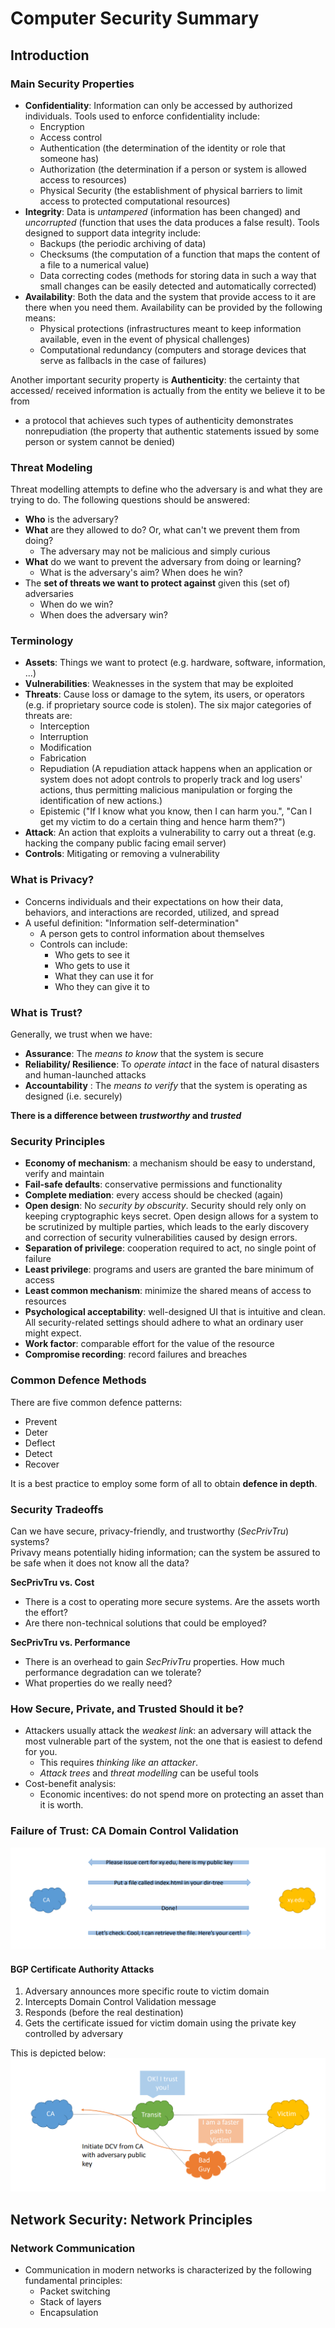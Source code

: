 # Computer Security Summary

## Introduction
### Main Security Properties

- **Confidentiality**: Information can only be accessed by authorized individuals. Tools used to enforce confidentiality include:
    - Encryption
    - Access control
    - Authentication (the determination of the identity or role that someone has)
    - Authorization (the determination if a person or system is allowed access to resources)
    - Physical Security (the establishment of physical barriers to limit access to protected computational resources)
- **Integrity**: Data is *untampered*  (information has been changed) and *uncorrupted* (function that uses the data produces a false result). Tools designed to support data integrity include:
    - Backups (the periodic archiving of data)
    - Checksums (the computation of a function that maps the content of a file to a numerical value)
    - Data correcting codes (methods for storing data in such a way that small changes can be easily detected and automatically corrected)
- **Availability**: Both the data and the system that provide access to it are there when you need them. Availability can be provided by the following means:
    - Physical protections (infrastructures meant to keep information available, even in the event of physical challenges)
    - Computational redundancy (computers and storage devices that serve as fallbacls in the case of failures)

Another important security property is **Authenticity**: the certainty that accessed/ received information is actually from the entity we believe it to be from
- a protocol that achieves such types of authenticity demonstrates nonrepudiation (the property that authentic statements issued by some person or system cannot be denied)

### Threat Modeling
Threat modelling attempts to define who the adversary is and what they are trying to do. The following questions should be answered:
- **Who** is the adversary?
- **What** are they allowed to do? Or, what can't we prevent them from doing?
    - The adversary may not be malicious and simply curious
- **What** do we want to prevent the adversary from doing or learning?
    - What is the adversary's aim? When does he win?
- The **set of threats we want to protect against** given this (set of) adversaries
    - When do we win?
    - When does the adversary win?

### Terminology
- **Assets**: Things we want to protect (e.g. hardware, software, information, ...)
- **Vulnerabilities**: Weaknesses in the system that may be exploited
- **Threats**: Cause loss or damage to the sytem, its users, or operators (e.g. if proprietary source code is stolen). The six major categories of threats are: 
    - Interception
    - Interruption
    - Modification
    - Fabrication
    - Repudiation (A repudiation attack happens when an application or system does not adopt controls to properly track and log users' actions, thus permitting malicious manipulation or forging the identification of new actions.)
    - Epistemic ("If I know what you know, then I can harm you.", "Can I get my victim to do a certain thing and hence harm them?")
- **Attack**: An action that exploits a vulnerability to carry out a threat (e.g. hacking the company public facing email server)
- **Controls**: Mitigating or removing a vulnerability

### What is Privacy?
- Concerns individuals and their expectations on how their data, behaviors, and interactions are recorded, utilized, and spread
- A useful definition: "Information self-determination"
    - A person gets to control information about themselves
    - Controls can include:
        - Who gets to see it
        - Who gets to use it
        - What they can use it for
        - Who they can give it to

### What is Trust?
Generally, we trust when we have:
- **Assurance**: The *means to know* that the system is secure
- **Reliability/ Resilience**: To *operate intact* in the face of natural disasters and human-launched attacks
- **Accountability** : The *means to verify* that the system is operating as designed (i.e. securely)

**There is a difference between *trustworthy* and *trusted***

### Security Principles
- **Economy of mechanism**: a mechanism should be easy to understand, verify and maintain
- **Fail-safe defaults**: conservative permissions and functionality
- **Complete mediation**: every access should be checked (again)
- **Open design**: No *security by obscurity*. Security should rely only on keeping cryptographic keys secret. Open design allows for a system to be scrutinized by multiple parties, which leads to the early discovery and correction of security vulnerabilities caused by design errors.
- **Separation of privilege**: cooperation required to act, no single point of failure
- **Least privilege**: programs and users are granted the bare minimum of access
- **Least common mechanism**: minimize the shared means of access to resources
- **Psychological acceptability**: well-designed UI that is intuitive and clean. All security-related settings should adhere to what an ordinary user might expect.
- **Work factor**: comparable effort for the value of the resource
- **Compromise recording**: record failures and breaches

### Common Defence Methods
There are five common defence patterns:
- Prevent
- Deter
- Deflect
- Detect
- Recover

It is a best practice to employ some form of all to obtain **defence in depth**.

### Security Tradeoffs
Can we have secure, privacy-friendly, and trustworthy (*SecPrivTru*) systems?      
Privavy means potentially hiding information; can the system be assured to be safe when it does not know all the data?

**SecPrivTru vs. Cost**
- There is a cost to operating more secure systems. Are the assets worth the effort?
- Are there non-technical solutions that could be employed?

**SecPrivTru vs. Performance**
- There is an overhead to gain *SecPrivTru* properties. How much performance degradation can we tolerate? 
- What properties do we really need?

### How Secure, Private, and Trusted Should it be?
- Attackers usually attack the *weakest link*: an adversary will attack the most vulnerable part of the system, not the one that is easiest to defend for you.
    - This requires *thinking like an attacker*.
    - *Attack trees* and *threat modelling* can be useful tools
- Cost-benefit analysis:
    - Economic incentives: do not spend more on protecting an asset than it is worth.

### Failure of Trust: CA Domain Control Validation
![CA Domain Control Validation](CA_Domain_Control_Validation.png)
#### BGP Certificate Authority Attacks
1. Adversary announces more specific route to victim domain
2. Intercepts Domain Control Validation message
3. Responds (before the real destination)
4. Gets the certificate issued for victim domain using the private key controlled by adversary  

This is depicted below:
![BGPS Certificate Authority Attacks](BGP_Certificate_Authority_attack.png)

## Network Security: Network Principles
### Network Communication
- Communication in modern networks is characterized by the following fundamental principles:
    - Packet switching
    - Stack of layers
    - Encapsulation
